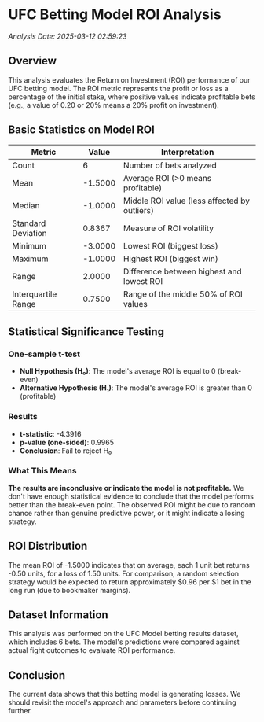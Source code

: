 # UFC Betting Model ROI Analysis

*Analysis Date: 2025-03-12 02:59:23*

## Overview
This analysis evaluates the Return on Investment (ROI) performance of our UFC betting model. The ROI metric represents the profit or loss as a percentage of the initial stake, where positive values indicate profitable bets (e.g., a value of 0.20 or 20% means a 20% profit on investment).

## Basic Statistics on Model ROI

| Metric | Value | Interpretation |
|--------|-------|----------------|
| Count | 6 | Number of bets analyzed |
| Mean | -1.5000 | Average ROI (>0 means profitable) |
| Median | -1.0000 | Middle ROI value (less affected by outliers) |
| Standard Deviation | 0.8367 | Measure of ROI volatility |
| Minimum | -3.0000 | Lowest ROI (biggest loss) |
| Maximum | -1.0000 | Highest ROI (biggest win) |
| Range | 2.0000 | Difference between highest and lowest ROI |
| Interquartile Range | 0.7500 | Range of the middle 50% of ROI values |

## Statistical Significance Testing

### One-sample t-test
- **Null Hypothesis (H₀)**: The model's average ROI is equal to 0 (break-even)
- **Alternative Hypothesis (H₁)**: The model's average ROI is greater than 0 (profitable)

### Results
- **t-statistic**: -4.3916
- **p-value (one-sided)**: 0.9965
- **Conclusion**: Fail to reject H₀

### What This Means
**The results are inconclusive or indicate the model is not profitable.** We don't have enough statistical evidence to conclude that the model performs better than the break-even point. The observed ROI might be due to random chance rather than genuine predictive power, or it might indicate a losing strategy.

## ROI Distribution
The mean ROI of -1.5000 indicates that on average, each 1 unit bet returns -0.50 units, for a loss of 1.50 units. For comparison, a random selection strategy would be expected to return approximately $0.96 per $1 bet in the long run (due to bookmaker margins).

## Dataset Information
This analysis was performed on the UFC Model betting results dataset, which includes 6 bets. The model's predictions were compared against actual fight outcomes to evaluate ROI performance.

## Conclusion
The current data shows that this betting model is generating losses. We should revisit the model's approach and parameters before continuing further.